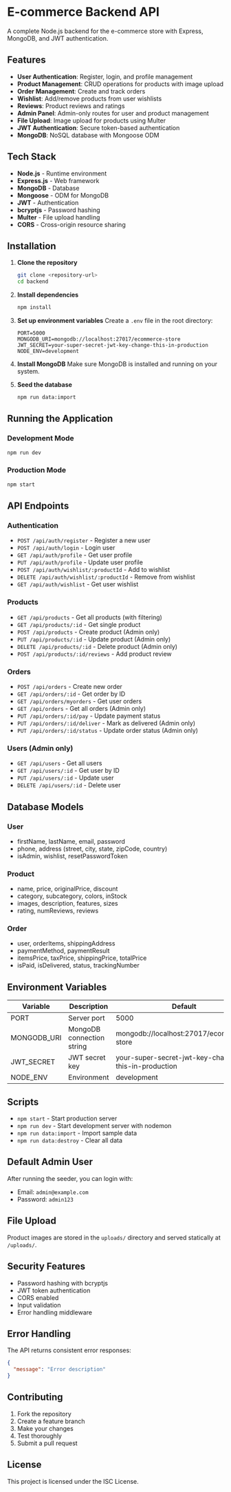# E-commerce Backend API

A complete Node.js backend for the e-commerce store with Express, MongoDB, and JWT authentication.

## Features

- **User Authentication**: Register, login, and profile management
- **Product Management**: CRUD operations for products with image upload
- **Order Management**: Create and track orders
- **Wishlist**: Add/remove products from user wishlists
- **Reviews**: Product reviews and ratings
- **Admin Panel**: Admin-only routes for user and product management
- **File Upload**: Image upload for products using Multer
- **JWT Authentication**: Secure token-based authentication
- **MongoDB**: NoSQL database with Mongoose ODM

## Tech Stack

- **Node.js** - Runtime environment
- **Express.js** - Web framework
- **MongoDB** - Database
- **Mongoose** - ODM for MongoDB
- **JWT** - Authentication
- **bcryptjs** - Password hashing
- **Multer** - File upload handling
- **CORS** - Cross-origin resource sharing

## Installation

1. **Clone the repository**
   ```bash
   git clone <repository-url>
   cd backend
   ```

2. **Install dependencies**
   ```bash
   npm install
   ```

3. **Set up environment variables**
   Create a `.env` file in the root directory:
   ```env
   PORT=5000
   MONGODB_URI=mongodb://localhost:27017/ecommerce-store
   JWT_SECRET=your-super-secret-jwt-key-change-this-in-production
   NODE_ENV=development
   ```

4. **Install MongoDB**
   Make sure MongoDB is installed and running on your system.

5. **Seed the database**
   ```bash
   npm run data:import
   ```

## Running the Application

### Development Mode
```bash
npm run dev
```

### Production Mode
```bash
npm start
```

## API Endpoints

### Authentication
- `POST /api/auth/register` - Register a new user
- `POST /api/auth/login` - Login user
- `GET /api/auth/profile` - Get user profile
- `PUT /api/auth/profile` - Update user profile
- `POST /api/auth/wishlist/:productId` - Add to wishlist
- `DELETE /api/auth/wishlist/:productId` - Remove from wishlist
- `GET /api/auth/wishlist` - Get user wishlist

### Products
- `GET /api/products` - Get all products (with filtering)
- `GET /api/products/:id` - Get single product
- `POST /api/products` - Create product (Admin only)
- `PUT /api/products/:id` - Update product (Admin only)
- `DELETE /api/products/:id` - Delete product (Admin only)
- `POST /api/products/:id/reviews` - Add product review

### Orders
- `POST /api/orders` - Create new order
- `GET /api/orders/:id` - Get order by ID
- `GET /api/orders/myorders` - Get user orders
- `GET /api/orders` - Get all orders (Admin only)
- `PUT /api/orders/:id/pay` - Update payment status
- `PUT /api/orders/:id/deliver` - Mark as delivered (Admin only)
- `PUT /api/orders/:id/status` - Update order status (Admin only)

### Users (Admin only)
- `GET /api/users` - Get all users
- `GET /api/users/:id` - Get user by ID
- `PUT /api/users/:id` - Update user
- `DELETE /api/users/:id` - Delete user

## Database Models

### User
- firstName, lastName, email, password
- phone, address (street, city, state, zipCode, country)
- isAdmin, wishlist, resetPasswordToken

### Product
- name, price, originalPrice, discount
- category, subcategory, colors, inStock
- images, description, features, sizes
- rating, numReviews, reviews

### Order
- user, orderItems, shippingAddress
- paymentMethod, paymentResult
- itemsPrice, taxPrice, shippingPrice, totalPrice
- isPaid, isDelivered, status, trackingNumber

## Environment Variables

| Variable | Description | Default |
|----------|-------------|---------|
| PORT | Server port | 5000 |
| MONGODB_URI | MongoDB connection string | mongodb://localhost:27017/ecommerce-store |
| JWT_SECRET | JWT secret key | your-super-secret-jwt-key-change-this-in-production |
| NODE_ENV | Environment | development |

## Scripts

- `npm start` - Start production server
- `npm run dev` - Start development server with nodemon
- `npm run data:import` - Import sample data
- `npm run data:destroy` - Clear all data

## Default Admin User

After running the seeder, you can login with:
- Email: `admin@example.com`
- Password: `admin123`

## File Upload

Product images are stored in the `uploads/` directory and served statically at `/uploads/`.

## Security Features

- Password hashing with bcryptjs
- JWT token authentication
- CORS enabled
- Input validation
- Error handling middleware

## Error Handling

The API returns consistent error responses:
```json
{
  "message": "Error description"
}
```

## Contributing

1. Fork the repository
2. Create a feature branch
3. Make your changes
4. Test thoroughly
5. Submit a pull request

## License

This project is licensed under the ISC License. 